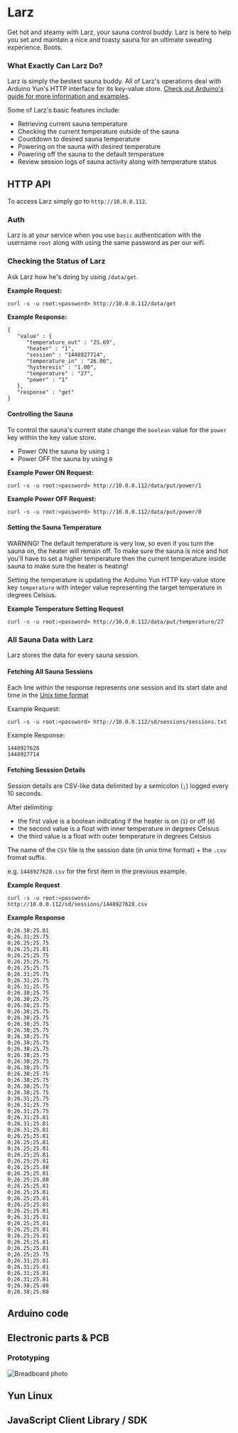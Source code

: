 # Larz

Get hot and steamy with Larz, your sauna control buddy. Larz is here to help you set and maintain a nice and toasty sauna for an ultimate sweating experience. Boots.

### What Exactly Can Larz Do?

Larz is simply the bestest sauna buddy. All of Larz's operations deal with Arduino Yun's HTTP interface for its key-value store. [Check out Arduino's guide for more information and examples](https://www.arduino.cc/en/Guide/ArduinoYun#toc5). 

Some of Larz's basic features include:
- Retrieving current sauna temperature
- Checking the current temperature outside of the sauna
- Countdown to desired sauna temperature
- Powering on the sauna with desired temperature
- Powering off the sauna to the default temperature
- Review session logs of sauna activity along with temperature status

## HTTP API

To access Larz simply go to `http://10.0.0.112`.

### Auth

Larz is at your service when you use `basic` authentication with the username `root` along with using the same password as per our wifi.

### Checking the Status of Larz

Ask Larz how he's doing by using `/data/get`.

**Example Request:**

```
curl -s -u root:<password> http://10.0.0.112/data/get
```

**Example Response:**

```
{
   "value" : {
      "temperature_out" : "25.69",
      "heater" : "1",
      "session" : "1448927714",
      "temperature_in" : "26.06",
      "hysteresis" : "1.00",
      "temperature" : "27",
      "power" : "1"
   },
   "response" : "get"
}
```

#### Controlling the Sauna

To control the sauna's current state change the `boolean` value for the `power` key within the key value store.
- Power ON the sauna by using `1` 
- Power OFF the sauna by using `0`

**Example Power ON Request:**
```
curl -s -u root:<password> http://10.0.0.112/data/put/power/1
```

**Example Power OFF Request:**
```
curl -s -u root:<password> http://10.0.0.112/data/put/power/0
```

#### Setting the Sauna Temperature

WARNING! The default temperature is very low, so even if you turn the sauna on, the heater will remain off. To make sure the sauna is nice and hot you'll have to set a higher temperature then the current temperature inside sauna to make sure the heater is heating!

Setting the temperature is updating the Arduino Yun HTTP key-value store key `temperature` with integer value representing the target temperature in degrees Celsius.

**Example Temperature Setting Request**
```
curl -s -u root:<password> http://10.0.0.112/data/put/temperature/27
```

### All Sauna Data with Larz

Larz stores the data for every sauna session.

#### Fetching All Sauna Sessions

Each line within the response represents one session and its start date and time in the [Unix time format](https://en.wikipedia.org/wiki/Unix_time)

Example Request:

```
curl -s -u root:<password> http://10.0.0.112/sd/sessions/sessions.txt
```

Example Response:

```
1448927628
1448927714
```

#### Fetching Sesssion Details

Session details are CSV-like data delimited by a semicolon (`;`) logged every 10 seconds.

After delimiting:
- the first value is a boolean indicating if the heater is on (`1`) or off (`0`)
- the second value is a float with inner temperature in degrees Celsius
- the third value is a float with outer temperature in degrees Celsius

The name of the `CSV` file is the session date (in unix time format) + the `.csv` fromat suffix.

e.g. `1448927628.csv` for the first item in the previous example.

**Example Request**

```
curl -s -u root:<password> http://10.0.0.112/sd/sessions/1448927628.csv
```

**Example Response**
```
0;26.38;25.81
0;26.31;25.75
0;26.25;25.75
0;26.25;25.81
0;26.25;25.75
0;26.25;25.75
0;26.25;25.75
0;26.31;25.75
0;26.31;25.75
0;26.31;25.75
0;26.38;25.75
0;26.38;25.75
0;26.38;25.75
0;26.38;25.75
0;26.38;25.75
0;26.38;25.75
0;26.38;25.75
0;26.38;25.75
0;26.38;25.75
0;26.38;25.75
0;26.38;25.75
0;26.38;25.75
0;26.38;25.75
0;26.38;25.75
0;26.38;25.75
0;26.38;25.75
0;26.38;25.75
0;26.31;25.75
0;26.31;25.75
0;26.31;25.75
0;26.31;25.81
0;26.31;25.81
0;26.31;25.81
0;26.25;25.81
0;26.25;25.81
0;26.25;25.81
0;26.25;25.81
0;26.25;25.81
0;26.25;25.88
0;26.25;25.81
0;26.25;25.88
0;26.25;25.81
0;26.25;25.81
0;26.25;25.81
0;26.25;25.81
0;26.25;25.81
0;26.31;25.81
0;26.25;25.81
0;26.25;25.81
0;26.25;25.81
0;26.25;25.81
0;26.25;25.81
0;26.25;25.75
0;26.31;25.81
0;26.31;25.81
0;26.31;25.81
0;26.31;25.81
0;26.38;25.88
0;26.38;25.88
```

## Arduino code

## Electronic parts & PCB

### Prototyping

![Breadboard photo](https://raw.githubusercontent.com/netmilk/larz/master/img/IMG_3182.jpg)

## Yun Linux

## JavaScript Client Library / SDK




